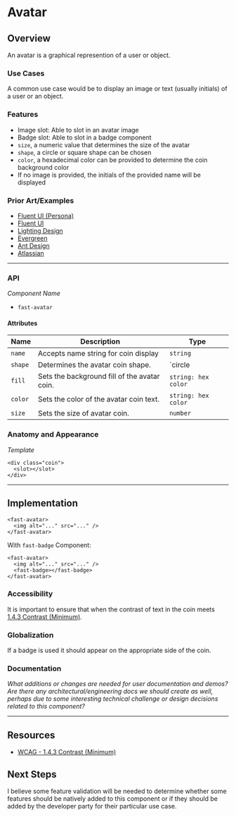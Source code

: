 # Avatar

## Overview

An avatar is a graphical represention of a user or object.

### Use Cases

A common use case would be to display an image or text (usually initials) of a user or an object.

### Features
- Image slot: Able to slot in an avatar image
- Badge slot: Able to slot in a badge component
- `size`, a numeric value that determines the size of the avatar
- `shape`, a circle or square shape can be chosen
- `color`, a hexadecimal color can be provided to determine the coin background color
- If no image is provided, the initials of the provided name will be displayed

### Prior Art/Examples

- [Fluent UI (Persona)](https://developer.microsoft.com/en-us/fluentui#/controls/web/persona)
- [Fluent UI](https://fluentsite.z22.web.core.windows.net/components/avatar/definition)
- [Lighting Design](https://www.lightningdesignsystem.com/components/avatar/)
- [Evergreen](https://evergreen.segment.com/components/avatar)
- [Ant Design](https://ant.design/components/avatar/)
- [Atlassian](https://atlaskit.atlassian.com/packages/design-system/avatar)
---
### API

*Component Name*
- `fast-avatar`

#### Attributes
|   Name    | Description                                  | Type                |
|-----------|----------------------------------------------|---------------------|
| `name`    | Accepts name string for coin display         | `string`            |
| `shape`   | Determines the avatar coin shape.            | `circle | square`   |
| `fill`    | Sets the background fill of the avatar coin. | `string: hex color` |
| `color`   | Sets the color of the avatar coin text.      | `string: hex color` |
| `size`    | Sets the size of avatar coin.                | `number`            |

### Anatomy and Appearance

*Template*
```
<div class="coin">
  <slot></slot>
</div>
```

---

## Implementation

```
<fast-avatar>
  <img alt="..." src="..." />
</fast-avatar>
```

With `fast-badge` Component:
```
<fast-avatar>
  <img alt="..." src="..." />
  <fast-badge></fast-badge>
</fast-avatar>
```

### Accessibility

It is important to ensure that when the contrast of text in the coin meets [1.4.3 Contrast (Minimum)](https://www.w3.org/TR/UNDERSTANDING-WCAG20/visual-audio-contrast-contrast.html).

### Globalization

If a badge is used it should appear on the appropriate side of the coin.

### Documentation

*What additions or changes are needed for user documentation and demos? Are there any architectural/engineering docs we should create as well, perhaps due to some interesting technical challenge or design decisions related to this component?*

---

## Resources

- [WCAG - 1.4.3 Contrast (Minimum)](https://www.w3.org/TR/UNDERSTANDING-WCAG20/visual-audio-contrast-contrast.html)

## Next Steps

I believe some feature validation will be needed to determine whether some features should be natively added to this component or if they should be added by the developer party for their particular use case.
